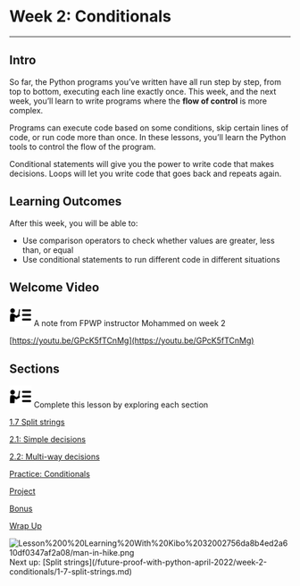 # Week 2: Conditionals

---

## Intro

So far, the Python programs you’ve written have all run step by step, from top to bottom, executing each line exactly once. This week, and the next week, you’ll learn to write programs where the **flow of control** is more complex. 

Programs can execute code based on some conditions, skip certain lines of code, or run code more than once. In these lessons, you’ll learn the Python tools to control the flow of the program. 

Conditional statements will give you the power to write code that makes decisions. Loops will let you write code that goes back and repeats again.

## **Learning Outcomes**

After this week, you will be able to:

- Use comparison operators to check whether values are greater, less than, or equal
- Use conditional statements to run different code in different situations

## Welcome Video

<aside>
<img src="instruction.png" alt="instruction.png" width="40px" /> A note from FPWP instructor Mohammed on week 2

</aside>

[https://youtu.be/GPcK5fTCnMg](https://youtu.be/GPcK5fTCnMg)

## Sections

<aside>
<img src="instruction.png" alt="instruction.png" width="40px" /> Complete this lesson by exploring each section

</aside>

[1.7 Split strings](/future-proof-with-python-april-2022/week-2-conditionals/1-7-split-strings.md)

[2.1: Simple decisions](/future-proof-with-python-april-2022/week-2-conditionals/2-1-simple-decisions.md)

[2.2: Multi-way decisions](/future-proof-with-python-april-2022/week-2-conditionals/2-2-multi-way-decisions.md)

[Practice: Conditionals](/future-proof-with-python-april-2022/week-2-conditionals/practice-conditionals.md)

[Project](/future-proof-with-python-april-2022/week-2-conditionals/project.md)

[Bonus ](/future-proof-with-python-april-2022/week-2-conditionals/bonus.md)

[Wrap Up](/future-proof-with-python-april-2022/week-2-conditionals/wrap-up.md)

<aside>
<img src="Lesson%200%20Learning%20With%20Kibo%2032002756da8b4ed2a610df0347af2a08/man-in-hike.png" alt="Lesson%200%20Learning%20With%20Kibo%2032002756da8b4ed2a610df0347af2a08/man-in-hike.png" width="40px" /> Next up: [Split strings](/future-proof-with-python-april-2022/week-2-conditionals/1-7-split-strings.md)

</aside>
